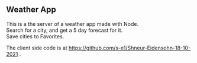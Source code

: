 ## Weather App

This is a the server of a weather app made with Node. \
Search for a city, and get a 5 day forecast for it.\
Save cities to Favorites.

The client side code is at https://github.com/s-e1/Shneur-Eidensohn-18-10-2021 .
